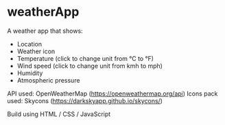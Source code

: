 # weatherApp
A weather app that shows:
- Location
- Weather icon
- Temperature (click to change unit from °C to °F)
- Wind speed (click to change unit from kmh to mph)
- Humidity
- Atmospheric pressure

API used: OpenWeatherMap (https://openweathermap.org/api)
Icons pack used: Skycons (https://darkskyapp.github.io/skycons/)

Build using HTML / CSS / JavaScript
